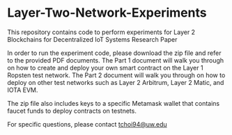 # Layer-Two-Network-Experiments
This repository contains code to perform experiments for Layer 2 Blockchains for Decentralized IoT Systems Research Paper

In order to run the experiment code, please download the zip file and refer to the provided PDF documents. 
The Part 1 document will walk you through on how to create and deploy your own smart contract on the Layer 1 Ropsten test network.
The Part 2 document will walk you through on how to deploy on other test networks such as Layer 2 Arbitrum, Layer 2 Matic, and IOTA EVM.

The zip file also includes keys to a specific Metamask wallet that contains faucet funds to deploy contracts on testnets. 

For specific questions, please contact tchoi94@uw.edu
